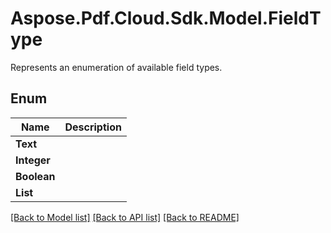 # Aspose.Pdf.Cloud.Sdk.Model.FieldType
Represents an enumeration of available field types.

## Enum

 Name | Description
------------ | ------------
**Text** | 
**Integer** | 
**Boolean** | 
**List** | 


[[Back to Model list]](../README.md#documentation-for-models) [[Back to API list]](../README.md#documentation-for-api-endpoints) [[Back to README]](../README.md)

